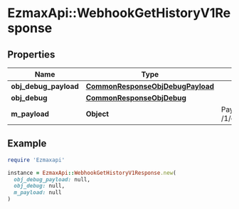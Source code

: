# EzmaxApi::WebhookGetHistoryV1Response

## Properties

| Name | Type | Description | Notes |
| ---- | ---- | ----------- | ----- |
| **obj_debug_payload** | [**CommonResponseObjDebugPayload**](CommonResponseObjDebugPayload.md) |  |  |
| **obj_debug** | [**CommonResponseObjDebug**](CommonResponseObjDebug.md) |  | [optional] |
| **m_payload** | **Object** | Payload for GET /1/object/webhook/{pkiWebhookID}/getHistory |  |

## Example

```ruby
require 'Ezmaxapi'

instance = EzmaxApi::WebhookGetHistoryV1Response.new(
  obj_debug_payload: null,
  obj_debug: null,
  m_payload: null
)
```

